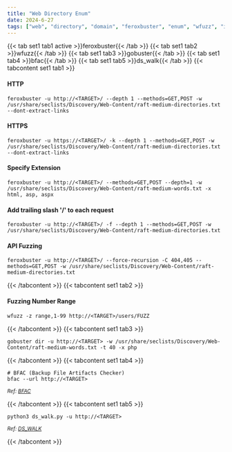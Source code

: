 ```yaml
---
title: "Web Directory Enum"
date: 2024-6-27
tags: ["web", "directory", "domain", "feroxbuster", "enum", "wfuzz", "idor", "gobuster", ".ds_store"]
---
```


{{< tab set1 tab1 active >}}feroxbuster{{< /tab >}}
{{< tab set1 tab2 >}}wfuzz{{< /tab >}}
{{< tab set1 tab3 >}}gobuster{{< /tab >}}
{{< tab set1 tab4 >}}bfac{{< /tab >}}
{{< tab set1 tab5 >}}ds_walk{{< /tab >}}
{{< tabcontent set1 tab1 >}}

#### HTTP

<div>

```console
feroxbuster -u http://<TARGET>/ --depth 1 --methods=GET,POST -w /usr/share/seclists/Discovery/Web-Content/raft-medium-directories.txt --dont-extract-links
```

</div>

#### HTTPS

<div>

```console
feroxbuster -u https://<TARGET>/ -k --depth 1 --methods=GET,POST -w /usr/share/seclists/Discovery/Web-Content/raft-medium-directories.txt --dont-extract-links
```

</div>

#### Specify Extension

<div>

```console
feroxbuster -u http://<TARGET>/ --methods=GET,POST --depth=1 -w /usr/share/seclists/Discovery/Web-Content/raft-medium-words.txt -x html, asp, aspx
```

</div>

#### Add trailing slash '/' to each request

<div>

```console
feroxbuster -u http://<TARGET>/ -f --depth 1 --methods=GET,POST -w /usr/share/seclists/Discovery/Web-Content/raft-medium-directories.txt
```

</div>

#### API Fuzzing

<div>

```console
feroxbuster -u http://<TARGET>/ --force-recursion -C 404,405 --methods=GET,POST -w /usr/share/seclists/Discovery/Web-Content/raft-medium-directories.txt
```

</div>

{{< /tabcontent >}}
{{< tabcontent set1 tab2 >}}

#### Fuzzing Number Range

<div>

```console
wfuzz -z range,1-99 http://<TARGET>/users/FUZZ
```

</div>

{{< /tabcontent >}}
{{< tabcontent set1 tab3 >}}

<div>

```console
gobuster dir -u http://<TARGET> -w /usr/share/seclists/Discovery/Web-Content/raft-medium-words.txt -t 40 -x php
```

</div>

{{< /tabcontent >}}
{{< tabcontent set1 tab4 >}}

<div>

```console
# BFAC (Backup File Artifacts Checker)
bfac --url http://<TARGET>
```

</div>

<small>*Ref: [BFAC](https://github.com/mazen160/bfac)*</small>

{{< /tabcontent >}}
{{< tabcontent set1 tab5 >}}

<div>

```console
python3 ds_walk.py -u http://<TARGET>
```

</div>

<small>*Ref: [DS_WALK](https://github.com/Keramas/DS_Walk)*</small>

{{< /tabcontent >}}

<br>